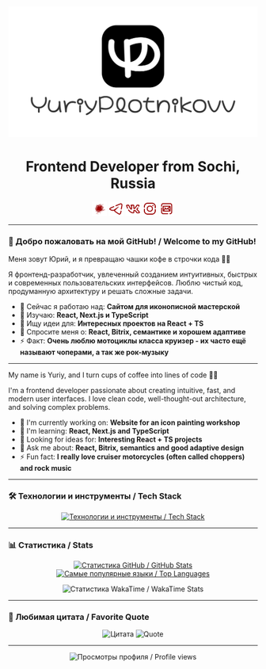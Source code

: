 <img src="/assets/heading.png" width="1200" alt="Yuriy Plotnikov" />
<h1 align="center">Frontend Developer from Sochi, Russia</h1>
<p align="center">
  <a href="https://habr.com/ru/users/YuriyPlotnikovv/" target="_blank"><img src="/assets/icon-habr.svg" width="30" height="30" alt="Habr" /></a>
  <a href="https://t.me/yuriyplotnikovv/" target="_blank"><img src="/assets/icon-telegram.svg" width="30" height="30" alt="Telegram" /></a>
  <a href="https://vk.com/yuriy.plotnikovv/" target="_blank"><img src="/assets/icon-vk.svg" width="30" height="30" alt="Vk" /></a>
  <a href="https://instagram.com/yuriy.plotnikovv/" target="_blank"><img src="/assets/icon-instagram.svg" width="30" height="30" alt="Instagram" /></a>
  <a href="mailto:yuriy.plotnikovv@yandex.ru"><img src="/assets/icon-mail.svg" width="30" height="30" alt="Email" /></a>
</p>

---

### 👋 Добро пожаловать на мой GitHub! / Welcome to my GitHub!

<p>Меня зовут Юрий, и я превращаю чашки кофе в строчки кода 🧙‍♂️</p>
<p>Я фронтенд-разработчик, увлеченный созданием интуитивных, быстрых и современных пользовательских интерфейсов. Люблю чистый код, продуманную архитектуру и решать сложные задачи.</p>

- 🔭 Сейчас я работаю над: **Сайтом для иконописной мастерской**
- 🌱 Изучаю: **React, Next.js и TypeScript**
- 👯 Ищу идеи для: **Интересных проектов на React + TS**
- 💬 Спросите меня о: **React, Bitrix, семантике и хорошем адаптиве**
- ⚡ Факт: **Очень люблю мотоциклы класса круизер - их часто ещё называют чоперами, а так же рок-музыку**

---

<p>My name is Yuriy, and I turn cups of coffee into lines of code 🧙‍♂️</p>
<p>I'm a frontend developer passionate about creating intuitive, fast, and modern user interfaces. I love clean code, well-thought-out architecture, and solving complex problems.</p>

- 🔭 I'm currently working on: **Website for an icon painting workshop**
- 🌱 I'm learning: **React, Next.js and TypeScript**
- 👯 Looking for ideas for: **Interesting React + TS projects**
- 💬 Ask me about: **React, Bitrix, semantics and good adaptive design**
- ⚡ Fun fact: **I really love cruiser motorcycles (often called choppers) and rock music**

---

### 🛠️ Технологии и инструменты / Tech Stack

<p align="center">
  <a href="https://skillicons.dev">
    <img src="https://skillicons.dev/icons?i=html,css,sass,less,js,jquery,vue,react,redux,nextjs,ts,php,phpstorm,gulp,figma&perline=5" alt="Технологии и инструменты / Tech Stack"/>
  </a>
</p>

---

### 📊 Статистика / Stats

<p align="center">
  <a href="https://github.com/yuriyplotnikovv">
    <img height="165" src="https://github-readme-stats.vercel.app/api?username=yuriyplotnikovv&show_icons=true&theme=shadow_red&hide_border=true&count_private=true&include_all_commits=true" alt="Статистика GitHub / GitHub Stats" />
    <img height="165" src="https://github-readme-stats.vercel.app/api/top-langs/?username=yuriyplotnikovv&layout=donut&theme=shadow_red&hide_border=true&langs_count=6&exclude_repo=github-readme-stats" alt="Самые популярные языки / Top Languages" />
  </a>
</p>

<p align="center">
  <img height="165" src="https://github-readme-stats.vercel.app/api/wakatime?username=yuriyplotnikovv&layout=compact&theme=shadow_red&hide_border=true&langs_count=5&custom_title=Weekly%20Coding%20Activity" alt="Статистика WakaTime / WakaTime Stats" />
</p>

---

### 📜 Любимая цитата / Favorite Quote

<p align="center">
  <img src="https://quotes-github-readme.vercel.app/api?type=vertical&theme=shadow_red&quote=Возможно всё. На невозможное просто требуется больше времени&author=Дэн Браун" alt="Цитата" />
  <img src="https://quotes-github-readme.vercel.app/api?type=vertical&theme=shadow_red&quote=Everything is possible. The impossible just takes longer&author=Dan Brown" alt="Quote" />
</p>

---
<p align="center">
   <img src="https://komarev.com/ghpvc/?username=yuriyplotnikovv&color=blueviolet&style=flat" alt="Просмотры профиля / Profile views" />
</p>